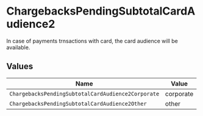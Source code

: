 # ChargebacksPendingSubtotalCardAudience2

In case of payments trnsactions with card, the card audience will be available.


## Values

| Name                                               | Value                                              |
| -------------------------------------------------- | -------------------------------------------------- |
| `ChargebacksPendingSubtotalCardAudience2Corporate` | corporate                                          |
| `ChargebacksPendingSubtotalCardAudience2Other`     | other                                              |